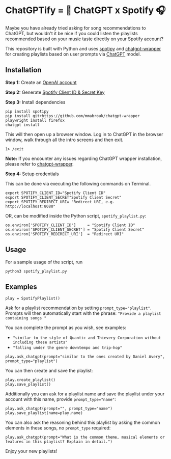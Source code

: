 # ChatGPTify = 🤖 ChatGPT x Spotify 🎧

Maybe you have already tried asking for song recommendations to ChatGPT, but wouldn't it be nice if you could listen the playlists recommended based on your music taste directly on your Spotify account?

This repository is built with Python and uses [spotipy](https://github.com/spotipy-dev/spotipy) and [chatgpt-wrapper](https://github.com/mmabrouk/chatgpt-wrapper) for creating playlists based on user prompts via [ChatGPT](https://openai.com/blog/chatgpt) model.


## Installation

**Step 1:** Create an [OpenAI account](https://beta.openai.com/account/api-keys)

**Step 2:** Generate [Spotify Client ID & Secret Key](https://developer.spotify.com/dashboard/login)

**Step 3:** Install dependencies

```
pip install spotipy
pip install git+https://github.com/mmabrouk/chatgpt-wrapper
playwright install firefox
chatgpt install
```

This will then open up a browser window. Log in to ChatGPT in the browser window, walk through all the intro screens and then exit.

```
1> /exit
```

**Note:**  If you encounter any issues regarding ChatGPT wrapper installation, please refer to [chatgpt-wrapper](https://github.com/mmabrouk/chatgpt-wrapper).


**Step 4:** Setup credentials

This can be done via executing the following commands on Terminal.
```
export SPOTIFY_CLIENT_ID="Spotify Client ID"
export SPOTIFY_CLIENT_SECRET"Spotify Client Secret"
export SPOTIFY_REDIRECT_URI= "Redirect URI, e.g. http://localhost:8080"
```

OR, can be modified inside the Python script, `spotify_playlist.py`:
```
os.environ['SPOTIFY_CLIENT_ID']     = "Spotify Client ID"
os.environ['SPOTIFY_CLIENT_SECRET'] = "Spotify Client Secret"
os.environ['SPOTIFY_REDIRECT_URI']  = "Redirect URI"
```

## Usage 

For a sample usage of the script, run
```
python3 spotify_playlist.py
```

## Examples

```
play = SpotifyPlaylist()
```

Ask for a playlist recommendation by setting `prompt_type="playlist"`.
Prompts will then automatically start with the phrase: `"Provide a playlist containing songs "`

You can complete the prompt as you wish, see examples:

* `"similar to the style of Quantic and Thievery Corporation without including these artists"`
* `"falling under the genre downtempo and trip-hop"`

```
play.ask_chatgpt(prompt="similar to the ones created by Daniel Avery", prompt_type="playlist")
```

You can then create and save the playlist:
```
play.create_playlist()
play.save_playlist()
```

Additionally you can ask for a playlist name and save the playlist under your account with this name, provide `prompt_type="name"`:

```
play.ask_chatgpt(prompt="", prompt_type="name")
play.save_playlist(name=play.name)
```

You can also ask the reasoning behind this playlist by asking the common elements in these songs, no `prompt_type` required:
```
play.ask_chatgpt(prompt="What is the common theme, musical elements or features in this playlist? Explain in detail.")
```

Enjoy your new playlists!